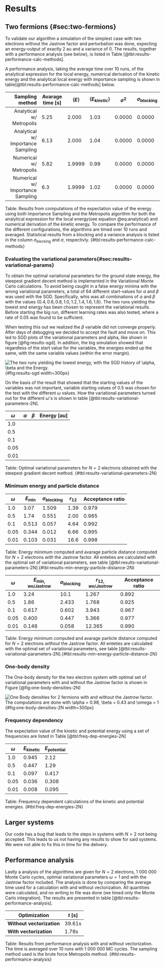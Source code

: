 # Results

## Two fermions {#sec:two-fermions}

To validate our algorithm a simulation of the simplest case with two electrons without the Jastrow factor and perturbation was done, expecting an energy-output of exactly 2 au and a variance of 0. The results, together with a performance analysis (see below), is listed in Table [@tbl:results-performance-calc-methods]. 

A performance analysis, taking the average time over 10 runs, of the analytical expression for the local energy, numerical derivation of the kinetic energy and the analytical local energy with importance sampling is shown in table[@tbl:results-performance-calc-methods] below.


| Sampling method                   | Avarage time [s]|$\langle E \rangle$|$\langle E_{kinetic}\rangle$|$\sigma^2$|$\sigma_{\text{blocking}}$|
| ----:                             | ---             |---                |---                          |---       |---                      |
| Analytical w/ Metropolis          | 5.25            | 2.000             |1.03                         | 0.0000   | 0.0000                  |
| Analytical w/ Importance Sampling | 6.13            | 2.000             |1.04                         | 0.0000   | 0.0000                  |
| Numerical w/ Metropolis           | 5.82            | 1.9999            | 0.99                        | 0.0000   | 0.0000                  |
| Numerical w/ Importance Sampling  | 6.3             | 1.9999            | 1.02                        | 0.0000   | 0.0000                  |

Table: Results from computations of the expectation value of the energy using both Importance Sampling and the Metropolis algorithm for both the analytical expression for the local energy(see equation @eq:analytical) and numerical derivation of the kinetic energy. To compare the performance of the different configurations, the algorithms are timed over 10 runs and averaged. Statistical results from a blocking and a variance analysis is listed in the column $\sigma_\text{blocking}$ and $\sigma$, respectivly. {#tbl:results-performance-calc-methods} 


### Evaluating the variational parameters{#sec:results-variational-params}

To obtain the optimal variational parameters for the ground state energy, the steepest gradient decent method is implemented in the Variational Monte Carlo calculations. To avoid being caught in a false energy minima with the wrong variational parameters, a total of $64$ different start-values for $\alpha$ and $\beta$ was used with the SGD. Specifically, whis was all combinations of $\alpha$ and $\beta$ with the values $\{0.4, 0.6, 0.8, 1.0, 1.2, 1.4, 1.6, 1.8\}$. The two runs yielding the lowest end energy has been chosen to represent the variational results. Before starting the big run, different learning rates was also tested, where a rate of $0.05$ was found to be sufficient.

When testing this out we realized the $\beta$ variable did not converge properly. After days of debugging we decided to accept the fault and move on. This led to SGD plots of the variational parameters and alpha, like shown in figure [@fig:results-sgd]. In addition, the big simulation showed that regardless of the start value for the variables, the energies ended up the same, with the same variable values (within the error margin).

![The two runs yielding the lowest energy, with the SGD history of $\alpha$, $\beta$ and the Energy.](sgd.png){#fig:results-sgd width=300px}

On the basis of the result that showed that the starting values of the variables was not important, variable starting values of $0.5$ was chosen for the test with the different $\omega$ values. How the variational parameters turned out for the different $\omega$'s is shown in table [@tbl:results-variational-parameters-2N].

| $\omega$ 	| $\alpha$ 	| $\beta$ 	| Energy [au] 	|
|----------	|----------	|---------	|------------	|
| $1.0$    	|          	|         	|            	|
| $0.5$    	|          	|         	|            	|
| $0.1$    	|          	|         	|            	|
| $0.05$   	|          	|         	|            	|
| $0.01$   	|          	|         	|            	|

Table: Optimal variational parameters for $N = 2$ electrons obtained with the steepest gradient decent method. {#tbl:results-variational-parameters-2N}


### Minimum energy and particle distance

| $\omega$ 	| $E_{\text{min}}$ 	| $\sigma_{\text{blocking}}$ 	| $r_{12}$ 	| Acceptance ratio 	|
|----------	|------------------	|----------------------------	|----------	|------------------	|
| $1.0$    	| 3.07             	| 1.509                      	| 1.39     	| 0.979            	|
| $0.5$    	| 1.74             	| 0.551                      	| 2.00     	| 0.985            	|
| $0.1$    	| 0.513            	| 0.057                      	| 4.64     	| 0.992            	|
| $0.05$   	| 0.344            	| 0.012                      	| 6.66     	| 0.995            	|
| $0.01$   	| 0.103            	| 0.031                      	| 16.6     	| 0.998            	|

Table: Energy minimum computed and avarage particle distance computed for $N = 2$ electrons *with* the Jastrow factor. All enteties are calculated with the optimal set of variational parameters, see table [@tbl:results-variational-parameters-2N].{#tbl:results-min-energy-particle-distance-2N}


| $\omega$ 	| $E_{\text{min, wo/Jastrow}}$ 	| $\sigma_{\text{blocking}}$ 	| $r_{12, wo/Jastrow}$ 	| Acceptance ratio 	|
|----------	|------------------------------	|----------------------------	|----------------------	|------------------	|
| $1.0$    	| 3.24                         	| 10.1                       	| 1.267                	| 0.892            	|
| $0.5$    	| 1.86                         	| 2.433                      	| 1.768                	| 0.925            	|
| $0.1$    	| 0.617                        	| 0.602                      	| 3.943                	| 0.967            	|
| $0.05$   	| 0.400                        	| 0.447                      	| 5.366                	| 0.977            	|
| $0.01$   	| 0.148                        	| 0.058                      	| 12.365               	| 0.990            	|
Table: Energy minimum computed and avarage particle distance computed for $N = 2$ electrons *without* the Jastrow factor. All enteties are calculated with the optimal set of variational parameters, see table [@tbl:results-variational-parameters-2N].{#tbl:results-min-energy-particle-distance-2N}

### One-body density

The One-body density for the two electron system with optimal set of variational parameters with and without the Jastrow factor is shown in Figure [@fig:one-body-densities-2N]

![One Body densities for 2 fermions with and without the Jastrow factor. The computations are done with $\alpha = 0.98$, $\beta = 0.43$ and $\omega = 1$](onebodydens-2N.png){#fig:one-body-densities-2N width=300px}

### Frequency dependency

The expectation value of the kinetic and potential energy using a set of frequencies are listed in Table [@tbl:freq-dep-energies-2N]

| $\omega$ 	| $E_{\text{kinetic}}$ 	| $E_{\text{potential}}$ 	|
|----------	|----------------------	|------------------------	|
| $1.0$    	|       0.945          	|    2.12                 	|
| $0.5$    	|       0.447          	|    1.29                  	|
| $0.1$    	|       0.097         	|    0.417                 	|
| $0.05$   	|       0.036          	|    0.308                	|
| $0.01$   	|       0.008         	|    0.095                 	|

Table: Frequency dependent calculations of the kinetic and potential energies. {#tbl:freq-dep-energies-2N}

## Larger systems

Our code has a bug that leads to the steps in systems with $N > 2$ not being accepted. This leads to us not having any results to show for said systems. We were not able to fix this in time for the delivery.

## Performance analysis

Lastly a analysis of the algorithms are given for $N = 2$ electrons, 1 000 000 Monte Carlo cycles, optimal variational parameters $\omega = 1$ and with the Jastrow factor included. The analysis is done by comparing the average time used for a calculation with and without vectorization. All quantities were calculated, and no writing to file was done (we timed only the Monte Carlo integration). The results are presented in table [@tbl:results-performance-analysis].

| Optimization               	| $t$ [s] |
|---                        	|---            |
| **Without vectorization**		| 39.61s |
| **With vectorization**        | 1.78s  |

Table: Results from performance analysis with and without vectorization. The time is averaged over 10 runs with 1 000 000 MC cycles. The sampling method used is the brute force Metropolis method. {#tbl:results-performance-analysis}



<!-- Necessary to write something about which computers/specs the analysis is done at?? -->

